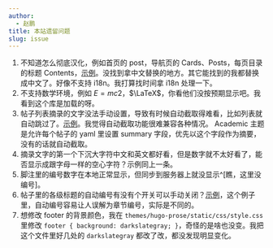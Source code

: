 ```yaml
---
author: 
  - 赵鹏
title: 本站遗留问题
slug: issue
---
```


1. 不知道怎么彻底汉化，例如首页的 post，导航页的 Cards、Posts，每页目录的标题 Contents，[示例](https://msg2020.pzhao.org/sitemap/)。没找到拿中文替换的地方。其它能找到的我都替换成中文了。好像不支持 i18n。我打算找时间拿 i18n 处理一下。
2. 不支持数学环境，例如 $E = mc2$，$\LaTeX$，你看他们没按预期显示吧。我看到这个库是加载的呀。
3. 帖子列表摘录的文字没法手动设置，导致有时候自动截取得难看，比如列表就自动跳过了。[示例](https://msg2020.pzhao.org/post)。我觉得自动截取功能很难兼容各种情况。 Academic 主题是允许每个帖子的 yaml 里设置 summary 字段，优先以这个字段作为摘要，没有的话就自动截取。
4. 摘录文字的第一个下沉大字符中文和英文都好看，但是数字就不太好看了，能否显示成跟字母一样的空心字符？示例同上一条。
5. 脚注里的编号数字在本地正常显示，但同步到服务器上就没显示^[瞧，这里没编号]。
6. 帖子里的各级标题的自动编号有没有个开关可以手动关闭？[示例](https://msg2020.pzhao.org/hyperlink/)，这个例子里，自动编号容易让人误解为章节编号，实际是不同的。
7. 想修改 footer 的背景颜色，我在 `themes/hugo-prose/static/css/style.css` 里修改 `footer { background: darkslategray; }`，奇怪的是啥也没变。我把这个文件里好几处的 `darkslategray` 都改了改，都没发现明显变化。
